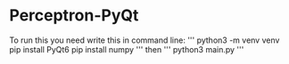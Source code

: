 # Perceptron-PyQt

To run this you need write this in command line:
'''
    python3 -m venv venv
    pip install PyQt6
    pip install numpy
'''
then 
'''
    python3 main.py
'''
